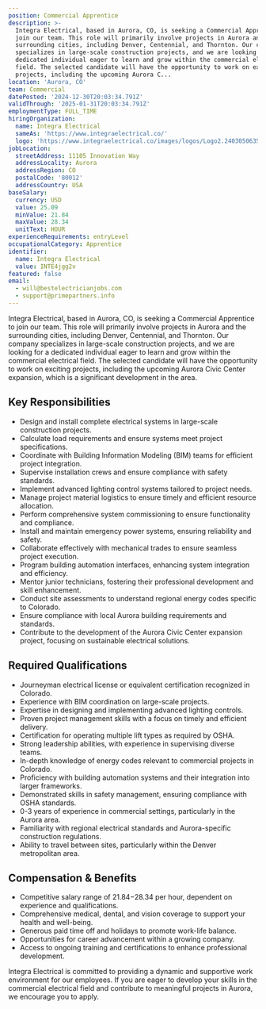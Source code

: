 ```yaml
---
position: Commercial Apprentice
description: >-
  Integra Electrical, based in Aurora, CO, is seeking a Commercial Apprentice to
  join our team. This role will primarily involve projects in Aurora and the
  surrounding cities, including Denver, Centennial, and Thornton. Our company
  specializes in large-scale construction projects, and we are looking for a
  dedicated individual eager to learn and grow within the commercial electrical
  field. The selected candidate will have the opportunity to work on exciting
  projects, including the upcoming Aurora C...
location: 'Aurora, CO'
team: Commercial
datePosted: '2024-12-30T20:03:34.791Z'
validThrough: '2025-01-31T20:03:34.791Z'
employmentType: FULL_TIME
hiringOrganization:
  name: Integra Electrical
  sameAs: 'https://www.integraelectrical.co/'
  logo: 'https://www.integraelectrical.co/images/logos/Logo2.2403050635216.png'
jobLocation:
  streetAddress: 11105 Innovation Way
  addressLocality: Aurora
  addressRegion: CO
  postalCode: '80012'
  addressCountry: USA
baseSalary:
  currency: USD
  value: 25.09
  minValue: 21.84
  maxValue: 28.34
  unitText: HOUR
experienceRequirements: entryLevel
occupationalCategory: Apprentice
identifier:
  name: Integra Electrical
  value: INTE4jgg2v
featured: false
email:
  - will@bestelectricianjobs.com
  - support@primepartners.info
---
```




Integra Electrical, based in Aurora, CO, is seeking a Commercial Apprentice to join our team. This role will primarily involve projects in Aurora and the surrounding cities, including Denver, Centennial, and Thornton. Our company specializes in large-scale construction projects, and we are looking for a dedicated individual eager to learn and grow within the commercial electrical field. The selected candidate will have the opportunity to work on exciting projects, including the upcoming Aurora Civic Center expansion, which is a significant development in the area.

## Key Responsibilities

- Design and install complete electrical systems in large-scale construction projects.
- Calculate load requirements and ensure systems meet project specifications.
- Coordinate with Building Information Modeling (BIM) teams for efficient project integration.
- Supervise installation crews and ensure compliance with safety standards.
- Implement advanced lighting control systems tailored to project needs.
- Manage project material logistics to ensure timely and efficient resource allocation.
- Perform comprehensive system commissioning to ensure functionality and compliance.
- Install and maintain emergency power systems, ensuring reliability and safety.
- Collaborate effectively with mechanical trades to ensure seamless project execution.
- Program building automation interfaces, enhancing system integration and efficiency.
- Mentor junior technicians, fostering their professional development and skill enhancement.
- Conduct site assessments to understand regional energy codes specific to Colorado.
- Ensure compliance with local Aurora building requirements and standards.
- Contribute to the development of the Aurora Civic Center expansion project, focusing on sustainable electrical solutions.

## Required Qualifications

- Journeyman electrical license or equivalent certification recognized in Colorado.
- Experience with BIM coordination on large-scale projects.
- Expertise in designing and implementing advanced lighting controls.
- Proven project management skills with a focus on timely and efficient delivery.
- Certification for operating multiple lift types as required by OSHA.
- Strong leadership abilities, with experience in supervising diverse teams.
- In-depth knowledge of energy codes relevant to commercial projects in Colorado.
- Proficiency with building automation systems and their integration into larger frameworks.
- Demonstrated skills in safety management, ensuring compliance with OSHA standards.
- 0-3 years of experience in commercial settings, particularly in the Aurora area.
- Familiarity with regional electrical standards and Aurora-specific construction regulations.
- Ability to travel between sites, particularly within the Denver metropolitan area.

## Compensation & Benefits

- Competitive salary range of $21.84-$28.34 per hour, dependent on experience and qualifications.
- Comprehensive medical, dental, and vision coverage to support your health and well-being.
- Generous paid time off and holidays to promote work-life balance.
- Opportunities for career advancement within a growing company.
- Access to ongoing training and certifications to enhance professional development. 

Integra Electrical is committed to providing a dynamic and supportive work environment for our employees. If you are eager to develop your skills in the commercial electrical field and contribute to meaningful projects in Aurora, we encourage you to apply.
